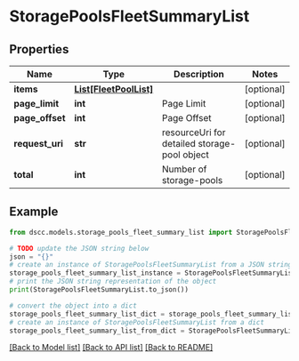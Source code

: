 # StoragePoolsFleetSummaryList


## Properties

Name | Type | Description | Notes
------------ | ------------- | ------------- | -------------
**items** | [**List[FleetPoolList]**](FleetPoolList.md) |  | [optional] 
**page_limit** | **int** | Page Limit | [optional] 
**page_offset** | **int** | Page Offset | [optional] 
**request_uri** | **str** | resourceUri for detailed storage-pool object | [optional] 
**total** | **int** | Number of storage-pools | [optional] 

## Example

```python
from dscc.models.storage_pools_fleet_summary_list import StoragePoolsFleetSummaryList

# TODO update the JSON string below
json = "{}"
# create an instance of StoragePoolsFleetSummaryList from a JSON string
storage_pools_fleet_summary_list_instance = StoragePoolsFleetSummaryList.from_json(json)
# print the JSON string representation of the object
print(StoragePoolsFleetSummaryList.to_json())

# convert the object into a dict
storage_pools_fleet_summary_list_dict = storage_pools_fleet_summary_list_instance.to_dict()
# create an instance of StoragePoolsFleetSummaryList from a dict
storage_pools_fleet_summary_list_from_dict = StoragePoolsFleetSummaryList.from_dict(storage_pools_fleet_summary_list_dict)
```
[[Back to Model list]](../README.md#documentation-for-models) [[Back to API list]](../README.md#documentation-for-api-endpoints) [[Back to README]](../README.md)


